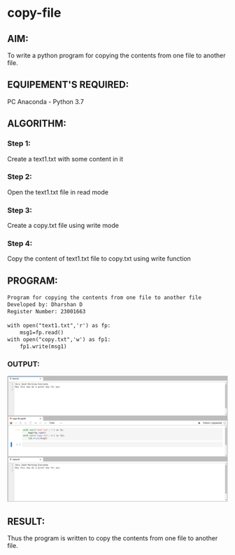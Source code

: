 # copy-file
## AIM: 
To write a python program for copying the contents from one file to another file.

## EQUIPEMENT'S REQUIRED: 
PC Anaconda - Python 3.7

## ALGORITHM: 
### Step 1:
Create a text1.txt with some content in it

### Step 2: 
Open the text1.txt file in read mode
 
### Step 3: 
Create a copy.txt file using write mode

### Step 4:  
Copy the content of text1.txt file to copy.txt using write function

## PROGRAM:
```
Program for copying the contents from one file to another file
Developed by: Dharshan D
Register Number: 23001663

with open("text1.txt",'r') as fp:
    msg1=fp.read()
with open("copy.txt",'w') as fp1:
    fp1.write(msg1)
```
### OUTPUT:
![OUTPUT](/copyfile.png)

## RESULT:
Thus the program is written to copy the contents from one file to another file.
